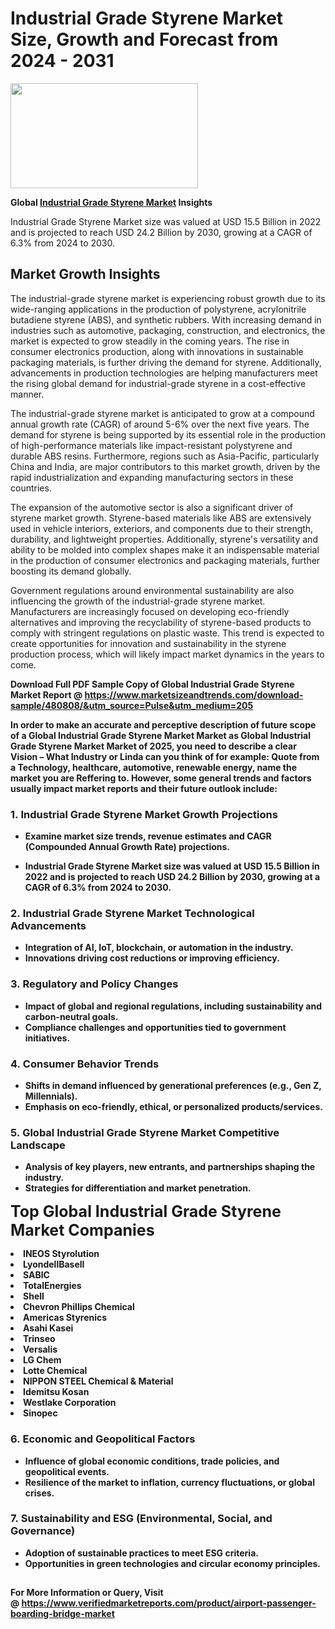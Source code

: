 <H1>Industrial Grade Styrene Market Size, Growth and Forecast from 2024 - 2031</H1><img class="aligncenter size-medium wp-image-584254" src="https://thirdeyenews.in/wp-content/uploads/2024/09/Global-Market-Research-300x168.jpeg" alt="" width="300" height="168" /><p><strong>Global&nbsp;<a href="https://www.marketsizeandtrends.com/download-sample/480808/&amp;utm_source=Pulse&amp;utm_medium=205">Industrial Grade Styrene Market</a> Insights</strong></p><p>Industrial Grade Styrene Market size was valued at USD 15.5 Billion in 2022 and is projected to reach USD 24.2 Billion by 2030, growing at a CAGR of 6.3% from 2024 to 2030.</p><p><h2>Market Growth Insights</h2> <p>The industrial-grade styrene market is experiencing robust growth due to its wide-ranging applications in the production of polystyrene, acrylonitrile butadiene styrene (ABS), and synthetic rubbers. With increasing demand in industries such as automotive, packaging, construction, and electronics, the market is expected to grow steadily in the coming years. The rise in consumer electronics production, along with innovations in sustainable packaging materials, is further driving the demand for styrene. Additionally, advancements in production technologies are helping manufacturers meet the rising global demand for industrial-grade styrene in a cost-effective manner.</p> <p><strong></strong></p> <p>The industrial-grade styrene market is anticipated to grow at a compound annual growth rate (CAGR) of around 5-6% over the next five years. The demand for styrene is being supported by its essential role in the production of high-performance materials like impact-resistant polystyrene and durable ABS resins. Furthermore, regions such as Asia-Pacific, particularly China and India, are major contributors to this market growth, driven by the rapid industrialization and expanding manufacturing sectors in these countries.</p> <p>The expansion of the automotive sector is also a significant driver of styrene market growth. Styrene-based materials like ABS are extensively used in vehicle interiors, exteriors, and components due to their strength, durability, and lightweight properties. Additionally, styrene's versatility and ability to be molded into complex shapes make it an indispensable material in the production of consumer electronics and packaging materials, further boosting its demand globally.</p> <p>Government regulations around environmental sustainability are also influencing the growth of the industrial-grade styrene market. Manufacturers are increasingly focused on developing eco-friendly alternatives and improving the recyclability of styrene-based products to comply with stringent regulations on plastic waste. This trend is expected to create opportunities for innovation and sustainability in the styrene production process, which will likely impact market dynamics in the years to come.</p> <p><strong></p><p><span class=""><strong>Download Full PDF Sample Copy of Global Industrial Grade Styrene Market Report</strong> @ <a href="https://www.marketsizeandtrends.com/download-sample/480808/&amp;utm_source=Pulse&amp;utm_medium=205" target="_blank">https://www.marketsizeandtrends.com/download-sample/480808/&amp;utm_source=Pulse&amp;utm_medium=205</a></span></p><p>In order to make an accurate and perceptive description of future scope of a Global&nbsp;Industrial Grade Styrene Market Market as Global&nbsp;Industrial Grade Styrene Market Market of 2025, you need to describe a clear Vision &ndash; What Industry or Linda can you think of for example: Quote from a Technology, healthcare, automotive, renewable energy, name the market you are Reffering to. However, some general trends and factors usually impact market reports and their future outlook include:</p><h3>1.&nbsp;<strong>Industrial Grade Styrene Market Growth Projections</strong></h3><ul><li>Examine market size trends, revenue estimates and CAGR (Compounded Annual Growth Rate) projections.</li><li><p>Industrial Grade Styrene Market size was valued at USD 15.5 Billion in 2022 and is projected to reach USD 24.2 Billion by 2030, growing at a CAGR of 6.3% from 2024 to 2030.</p></li></ul><h3>2.&nbsp;<strong>Industrial Grade Styrene Market Technological Advancements</strong></h3><ul><li>Integration of AI, IoT, blockchain, or automation in the industry.</li><li>Innovations driving cost reductions or improving efficiency.</li></ul><h3>3.&nbsp;<strong>Regulatory and Policy Changes</strong></h3><ul><li>Impact of global and regional regulations, including sustainability and carbon-neutral goals.</li><li>Compliance challenges and opportunities tied to government initiatives.</li></ul><h3>4.&nbsp;<strong>Consumer Behavior Trends</strong></h3><ul><li>Shifts in demand influenced by generational preferences (e.g., Gen Z, Millennials).</li><li>Emphasis on eco-friendly, ethical, or personalized products/services.</li></ul><h3>5.&nbsp;<strong>Global Industrial Grade Styrene Market Competitive Landscape</strong></h3><ul><li>Analysis of key players, new entrants, and partnerships shaping the industry.</li><li>Strategies for differentiation and market penetration.</li></ul><p data-pm-slice="1 1 []"><span style="color: inherit; font-family: inherit; font-size: 25px;">Top Global Industrial Grade Styrene Market Companies</span></p><div class="" data-test-id=""><p><li>INEOS Styrolution</li><li> LyondellBasell</li><li> SABIC</li><li> TotalEnergies</li><li> Shell</li><li> Chevron Phillips Chemical</li><li> Americas Styrenics</li><li> Asahi Kasei</li><li> Trinseo</li><li> Versalis</li><li> LG Chem</li><li> Lotte Chemical</li><li> NIPPON STEEL Chemical & Material</li><li> Idemitsu Kosan</li><li> Westlake Corporation</li><li> Sinopec</li></p></div><h3>6.&nbsp;<strong>Economic and Geopolitical Factors</strong></h3><ul><li>Influence of global economic conditions, trade policies, and geopolitical events.</li><li>Resilience of the market to inflation, currency fluctuations, or global crises.</li></ul><h3>7.&nbsp;<strong>Sustainability and ESG (Environmental, Social, and Governance)</strong></h3><ul><li>Adoption of sustainable practices to meet ESG criteria.</li><li>Opportunities in green technologies and circular economy principles.</li></ul><h2><strong style="font-size: 14px;">For More Information or Query, Visit @&nbsp;</strong><a style="background-color: #ffffff; font-size: 14px;" href="https://www.marketsizeandtrends.com/report/industrial-grade-styrene-market/" target="_blank">https://www.verifiedmarketreports.com/product/airport-passenger-boarding-bridge-market</a></h2>
